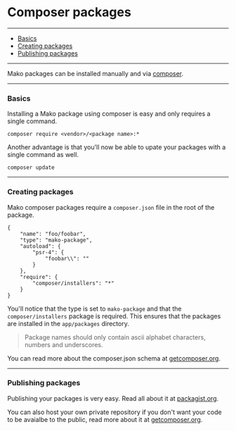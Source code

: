 # Composer packages

--------------------------------------------------------

* [Basics](#basics)
* [Creating packages](#creating_packages)
* [Publishing packages](#publishing_packages)

--------------------------------------------------------

Mako packages can be installed manually and via [composer](http://packagist.org/).

--------------------------------------------------------

<a id="basics"></a>

### Basics

Installing a Mako package using composer is easy and only requires a single command.

	composer require <vendor>/<package name>:*

Another advantage is that you'll now be able to upate your packages with a single command as well.

	composer update

--------------------------------------------------------

<a id="creating_packages"></a>

### Creating packages

Mako composer packages require a ```composer.json``` file in the root of the package.

	{
		"name": "foo/foobar",
		"type": "mako-package",
		"autoload": {
			"psr-4": {
				"foobar\\": ""
			}
		},
		"require": {
			"composer/installers": "*"
		}
	}

You'll notice that the type is set to ```mako-package``` and that the ```composer/installers``` package is required. This ensures that the packages are installed in the ```app/packages``` directory.

> Package names should only contain ascii alphabet characters, numbers and underscores.

You can read more about the composer.json schema at [getcomposer.org](https://getcomposer.org/doc/04-schema.md).

--------------------------------------------------------

<a id="publishing_packages"></a>

### Publishing packages

Publishing your packages is very easy. Read all about it at [packagist.org](http://packagist.org/). 

You can also host your own private repository if you don't want your code to be avaialbe to the public, read more about it at [getcomposer.org](https://getcomposer.org/doc/05-repositories.md#hosting-your-own).